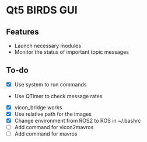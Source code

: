 # Qt5 BIRDS GUI
## Features
- Launch necessary modules
- Monitor the status of important topic messages
## To-do
- [x] Use system to run commands
- Use QTimer to check message rates
- [x] vicon\_bridge works
- [x] Use relative path for the images
- [x] Change environment from ROS2 to ROS in ~/.bashrc
- [ ] Add command for vicon2mavros
- [ ] Add command for mavros
